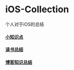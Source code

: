 # iOS-Collection
个人对于iOS的总结

#### [小知识点]()
#### [读书总结](https://github.com/hulinSun/iOS-Collection/blob/master/blog_reading.md)
#### [博客知识总结](https://github.com/hulinSun/iOS-Collection/blob/master/blog_reading.md)




